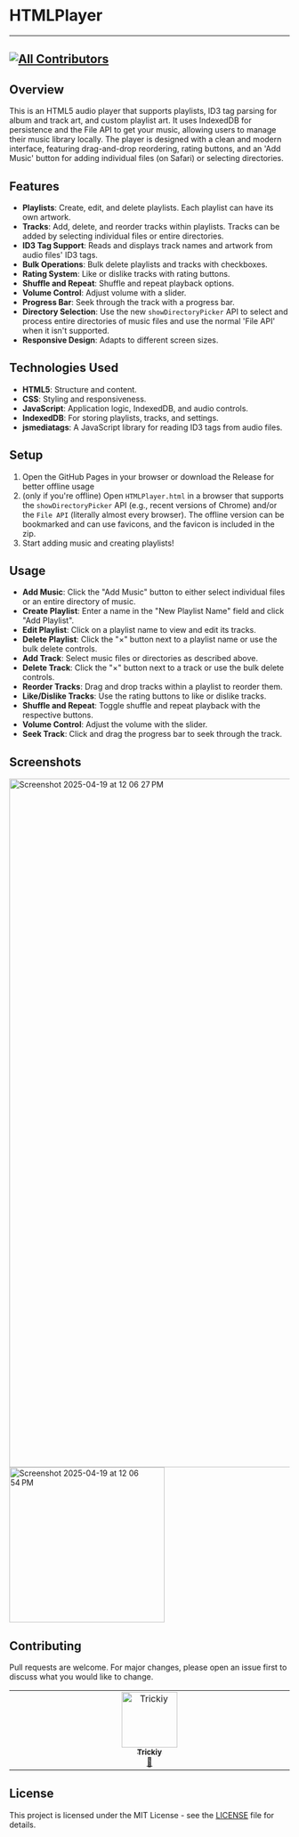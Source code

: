 # HTMLPlayer

---

<!-- markdownlint-disable MD003 -->
<!-- markdownlint-disable MD051 -->
[![All Contributors](https://img.shields.io/github/all-contributors/HTMLToolkit/HTMLPlayer?color=ee8449&style=flat-square)](#contributors)
---

## Overview

This is an HTML5 audio player that supports playlists, ID3 tag parsing for album and track art, and custom playlist art. It uses IndexedDB for persistence and the File API to get your music, allowing users to manage their music library locally. The player is designed with a clean and modern interface, featuring drag-and-drop reordering, rating buttons, and an 'Add Music' button for adding individual files (on Safari) or selecting directories.

## Features

- **Playlists**: Create, edit, and delete playlists. Each playlist can have its own artwork.
- **Tracks**: Add, delete, and reorder tracks within playlists. Tracks can be added by selecting individual files or entire directories.
- **ID3 Tag Support**: Reads and displays track names and artwork from audio files' ID3 tags.
- **Bulk Operations**: Bulk delete playlists and tracks with checkboxes.
- **Rating System**: Like or dislike tracks with rating buttons.
- **Shuffle and Repeat**: Shuffle and repeat playback options.
- **Volume Control**: Adjust volume with a slider.
- **Progress Bar**: Seek through the track with a progress bar.
- **Directory Selection**: Use the new `showDirectoryPicker` API to select and process entire directories of music files and use the normal 'File API' when it isn't supported.
- **Responsive Design**: Adapts to different screen sizes.

## Technologies Used

- **HTML5**: Structure and content.
- **CSS**: Styling and responsiveness.
- **JavaScript**: Application logic, IndexedDB, and audio controls.
- **IndexedDB**: For storing playlists, tracks, and settings.
- **jsmediatags**: A JavaScript library for reading ID3 tags from audio files.

## Setup

1. Open the GitHub Pages in your browser or download the Release for better offline usage
2. (only if you're offline) Open `HTMLPlayer.html` in a browser that supports the `showDirectoryPicker` API (e.g., recent versions of Chrome) and/or the `File API` (literally almost every browser). The offline version can be bookmarked and can use favicons, and the favicon is included in the zip.
3. Start adding music and creating playlists!

## Usage

- **Add Music**: Click the "Add Music" button to either select individual files or an entire directory of music.
- **Create Playlist**: Enter a name in the "New Playlist Name" field and click "Add Playlist".
- **Edit Playlist**: Click on a playlist name to view and edit its tracks.
- **Delete Playlist**: Click the "×" button next to a playlist name or use the bulk delete controls.
- **Add Track**: Select music files or directories as described above.
- **Delete Track**: Click the "×" button next to a track or use the bulk delete controls.
- **Reorder Tracks**: Drag and drop tracks within a playlist to reorder them.
- **Like/Dislike Tracks**: Use the rating buttons to like or dislike tracks.
- **Shuffle and Repeat**: Toggle shuffle and repeat playback with the respective buttons.
- **Volume Control**: Adjust the volume with the slider.
- **Seek Track**: Click and drag the progress bar to seek through the track.

## Screenshots

<!-- markdownlint-disable MD033 -->
<img width="1238" alt="Screenshot 2025-04-19 at 12 06 27 PM" src="https://github.com/user-attachments/assets/98e91ec0-3ce4-4613-8d6d-593d66412bd0" />
<img width="279" alt="Screenshot 2025-04-19 at 12 06 54 PM" src="https://github.com/user-attachments/assets/f363fadd-4055-463d-a855-04901539ba70" />

## Contributing

Pull requests are welcome. For major changes, please open an issue first to discuss what you would like to change.

<!-- ALL-CONTRIBUTORS-LIST:START - Do not remove or modify this section -->
<!-- prettier-ignore-start -->
<!-- markdownlint-disable -->
<table>
  <tbody>
    <tr>
      <td align="center" valign="top" width="14.28%"><a href="https://github.com/TrickiyALT"><img src="https://avatars.githubusercontent.com/u/195377855?v=4?s=100" width="100px;" alt="Trickiy"/><br /><sub><b>Trickiy</b></sub></a><br /><a href="#ideas-TrickiyALT" title="Ideas, Planning, & Feedback">🤔</a></td>
    </tr>
  </tbody>
</table>

<!-- markdownlint-restore -->
<!-- prettier-ignore-end -->

<!-- ALL-CONTRIBUTORS-LIST:END -->

## License

This project is licensed under the MIT License - see the [LICENSE](LICENSE) file for details.
